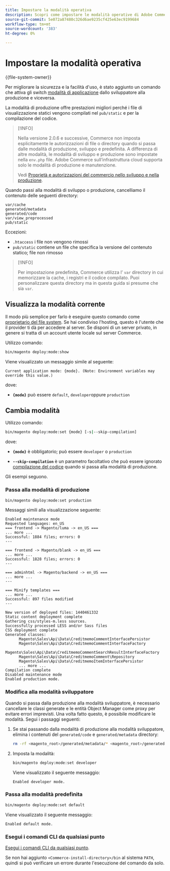 ```yaml
---
title: Impostare la modalità operativa
description: Scopri come impostare le modalità operative di Adobe Commerce.
source-git-commit: 5e072a87480c326d6ae9235cf425e63ec9199684
workflow-type: tm+mt
source-wordcount: '383'
ht-degree: 0%

---
```



# Impostare la modalità operativa

{{file-system-owner}}

Per migliorare la sicurezza e la facilità d&#39;uso, è stato aggiunto un comando che attiva gli switch [modalità di applicazione](../bootstrap/application-modes.md) dallo sviluppatore alla produzione e viceversa.

La modalità di produzione offre prestazioni migliori perché i file di visualizzazione statici vengono compilati nel `pub/static` e per la compilazione del codice.

>[!INFO]
>
>Nella versione 2.0.6 e successive, Commerce non imposta esplicitamente le autorizzazioni di file o directory quando si passa dalle modalità di produzione, sviluppo e predefinita. A differenza di altre modalità, le modalità di sviluppo e produzione sono impostate nella `env.php` file. Adobe Commerce sull’infrastruttura cloud supporta solo le modalità di produzione e manutenzione.
>
>Vedi [Proprietà e autorizzazioni del commercio nello sviluppo e nella produzione](../deployment/file-system-permissions.md).

Quando passi alla modalità di sviluppo o produzione, cancelliamo il contenuto delle seguenti directory:

```terminal
var/cache
generated/metadata
generated/code
var/view_preprocessed
pub/static
```

Eccezioni:

- `.htaccess` i file non vengono rimossi
- `pub/static` contiene un file che specifica la versione del contenuto statico; file non rimosso

>[!INFO]
>
>Per impostazione predefinita, Commerce utilizza l’ `var` directory in cui memorizzare la cache, i registri e il codice compilato. Puoi personalizzare questa directory ma in questa guida si presume che sia `var`.

## Visualizza la modalità corrente

Il modo più semplice per farlo è eseguire questo comando come [proprietario del file system](../../installation/prerequisites/file-system/overview.md). Se hai condiviso l&#39;hosting, questo è l&#39;utente che il provider ti dà per accedere al server. Se disponi di un server privato, in genere si tratta di un account utente locale sul server Commerce.

Utilizzo comando:

```bash
bin/magento deploy:mode:show
```

Viene visualizzato un messaggio simile al seguente:

```terminal
Current application mode: {mode}. (Note: Environment variables may override this value.)
```

dove:

- **`{mode}`** può essere `default`, `developer`oppure `production`

## Cambia modalità

Utilizzo comando:

```bash
bin/magento deploy:mode:set {mode} [-s|--skip-compilation]
```

dove:

- **`{mode}`** è obbligatorio; può essere `developer` o `production`

- **`--skip-compilation`** è un parametro facoltativo che può essere ignorato [compilazione del codice](../cli/code-compiler.md) quando si passa alla modalità di produzione.

Gli esempi seguono.

### Passa alla modalità di produzione

```bash
bin/magento deploy:mode:set production
```

Messaggi simili alla visualizzazione seguente:

```terminal
Enabled maintenance mode
Requested languages: en_US
=== frontend -> Magento/luma -> en_US ===
... more ...
Successful: 1884 files; errors: 0
---

=== frontend -> Magento/blank -> en_US ===
... more ...
Successful: 1828 files; errors: 0
---

=== adminhtml -> Magento/backend -> en_US ===
... more ...
---

=== Minify templates ===
... more ...
Successful: 897 files modified
---

New version of deployed files: 1440461332
Static content deployment complete
Gathering css/styles-m.less sources.
Successfully processed LESS and/or Sass files
CSS deployment complete
Generated classes:
      Magento\Sales\Api\Data\CreditmemoCommentInterfacePersistor
      Magento\Sales\Api\Data\CreditmemoCommentInterfaceFactory
      Magento\Sales\Api\Data\CreditmemoCommentSearchResultInterfaceFactory
      Magento\Sales\Api\Data\CreditmemoComment\Repository
      Magento\Sales\Api\Data\CreditmemoItemInterfacePersistor
      ... more ...
Compilation complete
Disabled maintenance mode
Enabled production mode.
```

### Modifica alla modalità sviluppatore

Quando si passa dalla produzione alla modalità sviluppatore, è necessario cancellare le classi generate e le entità Object Manager come proxy per evitare errori imprevisti. Una volta fatto questo, è possibile modificare le modalità. Segui i passaggi seguenti:

1. Se stai passando dalla modalità di produzione alla modalità sviluppatore, elimina i contenuti del `generated/code` e `generated/metadata` directory:

   ```bash
   rm -rf <magento_root>/generated/metadata/* <magento_root>/generated/code/*
   ```

1. Imposta la modalità:

   ```bash
   bin/magento deploy:mode:set developer
   ```

   Viene visualizzato il seguente messaggio:

   ```terminal
   Enabled developer mode.
   ```

### Passa alla modalità predefinita

```bash
bin/magento deploy:mode:set default
```

Viene visualizzato il seguente messaggio:

```terminal
Enabled default mode.
```

### Esegui i comandi CLI da qualsiasi punto

[Esegui i comandi CLI da qualsiasi punto](../cli/config-cli.md#config-install-cli-first).

Se non hai aggiunto `<Commerce-install-directory>/bin` al sistema `PATH`, quindi si può verificare un errore durante l&#39;esecuzione del comando da solo.
